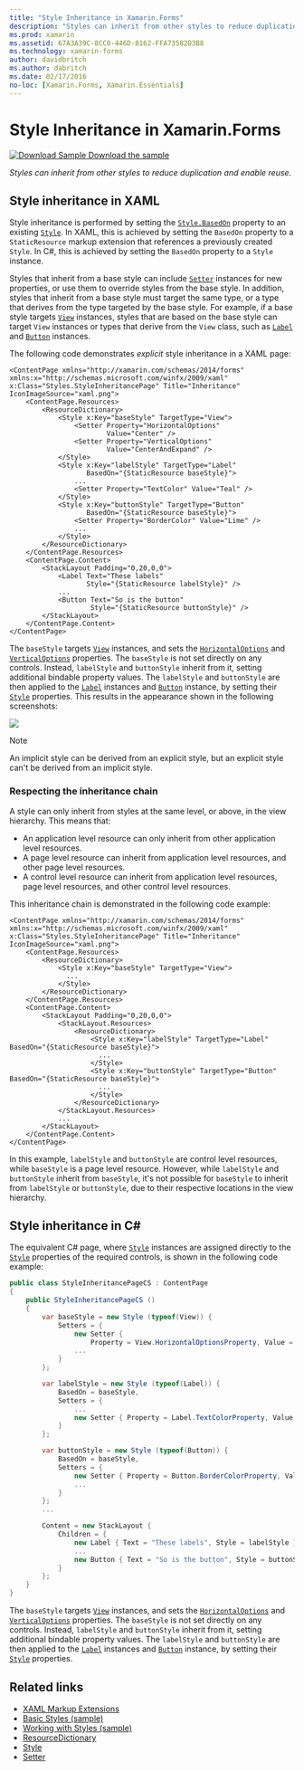 ```yaml
---
title: "Style Inheritance in Xamarin.Forms"
description: "Styles can inherit from other styles to reduce duplication and enable reuse. This article explains how to perform style inheritance in a Xamarin.Forms application."
ms.prod: xamarin
ms.assetid: 67A3A39C-8CC0-446D-8162-FFA73582D3B8
ms.technology: xamarin-forms
author: davidbritch
ms.author: dabritch
ms.date: 02/17/2016
no-loc: [Xamarin.Forms, Xamarin.Essentials]
---
```


# Style Inheritance in Xamarin.Forms

[![Download Sample](~/media/shared/download.png) Download the sample](https://docs.microsoft.com/samples/xamarin/xamarin-forms-samples/userinterface-styles-basicstyles)

_Styles can inherit from other styles to reduce duplication and enable reuse._

## Style inheritance in XAML

Style inheritance is performed by setting the [`Style.BasedOn`](xref:Xamarin.Forms.Style.BasedOn) property to an existing [`Style`](xref:Xamarin.Forms.Style). In XAML, this is achieved by setting the `BasedOn` property to a `StaticResource` markup extension that references a previously created `Style`. In C#, this is achieved by setting the `BasedOn` property to a `Style` instance.

Styles that inherit from a base style can include [`Setter`](xref:Xamarin.Forms.Setter) instances for new properties, or use them to override styles from the base style. In addition, styles that inherit from a base style must target the same type, or a type that derives from the type targeted by the base style. For example, if a base style targets [`View`](xref:Xamarin.Forms.View) instances, styles that are based on the base style can target `View` instances or types that derive from the `View` class, such as [`Label`](xref:Xamarin.Forms.Label) and [`Button`](xref:Xamarin.Forms.Button) instances.

The following code demonstrates *explicit* style inheritance in a XAML page:

```xaml
<ContentPage xmlns="http://xamarin.com/schemas/2014/forms" xmlns:x="http://schemas.microsoft.com/winfx/2009/xaml" x:Class="Styles.StyleInheritancePage" Title="Inheritance" IconImageSource="xaml.png">
    <ContentPage.Resources>
        <ResourceDictionary>
            <Style x:Key="baseStyle" TargetType="View">
                <Setter Property="HorizontalOptions"
                        Value="Center" />
                <Setter Property="VerticalOptions"
                        Value="CenterAndExpand" />
            </Style>
            <Style x:Key="labelStyle" TargetType="Label"
                   BasedOn="{StaticResource baseStyle}">
                ...
                <Setter Property="TextColor" Value="Teal" />
            </Style>
            <Style x:Key="buttonStyle" TargetType="Button"
                   BasedOn="{StaticResource baseStyle}">
                <Setter Property="BorderColor" Value="Lime" />
                ...
            </Style>
        </ResourceDictionary>
    </ContentPage.Resources>
    <ContentPage.Content>
        <StackLayout Padding="0,20,0,0">
            <Label Text="These labels"
                   Style="{StaticResource labelStyle}" />
            ...
            <Button Text="So is the button"
                    Style="{StaticResource buttonStyle}" />
        </StackLayout>
    </ContentPage.Content>
</ContentPage>
```

The `baseStyle` targets [`View`](xref:Xamarin.Forms.View) instances, and sets the [`HorizontalOptions`](xref:Xamarin.Forms.View.HorizontalOptions) and [`VerticalOptions`](xref:Xamarin.Forms.View.VerticalOptions) properties. The `baseStyle` is not set directly on any controls. Instead, `labelStyle` and `buttonStyle` inherit from it, setting additional bindable property values. The `labelStyle` and `buttonStyle` are then applied to the [`Label`](xref:Xamarin.Forms.Label) instances and [`Button`](xref:Xamarin.Forms.Button) instance, by setting their [`Style`](xref:Xamarin.Forms.NavigableElement.Style) properties. This results in the appearance shown in the following screenshots:

[![](inheritance-images/style-inheritance.png)](inheritance-images/style-inheritance-large.png#lightbox)

> [!NOTE]
> An implicit style can be derived from an explicit style, but an explicit style can't be derived from an implicit style.

### Respecting the inheritance chain

A style can only inherit from styles at the same level, or above, in the view hierarchy. This means that:

- An application level resource can only inherit from other application level resources.
- A page level resource can inherit from application level resources, and other page level resources.
- A control level resource can inherit from application level resources, page level resources, and other control level resources.

This inheritance chain is demonstrated in the following code example:

```xaml
<ContentPage xmlns="http://xamarin.com/schemas/2014/forms" xmlns:x="http://schemas.microsoft.com/winfx/2009/xaml" x:Class="Styles.StyleInheritancePage" Title="Inheritance" IconImageSource="xaml.png">
    <ContentPage.Resources>
        <ResourceDictionary>
            <Style x:Key="baseStyle" TargetType="View">
              ...
            </Style>
        </ResourceDictionary>
    </ContentPage.Resources>
    <ContentPage.Content>
        <StackLayout Padding="0,20,0,0">
            <StackLayout.Resources>
                <ResourceDictionary>
                    <Style x:Key="labelStyle" TargetType="Label" BasedOn="{StaticResource baseStyle}">
                      ...
                    </Style>
                    <Style x:Key="buttonStyle" TargetType="Button" BasedOn="{StaticResource baseStyle}">
                      ...
                    </Style>
                </ResourceDictionary>
            </StackLayout.Resources>
            ...
        </StackLayout>
    </ContentPage.Content>
</ContentPage>
```

In this example, `labelStyle` and `buttonStyle` are control level resources, while `baseStyle` is a page level resource. However, while `labelStyle` and `buttonStyle` inherit from `baseStyle`, it's not possible for `baseStyle` to inherit from `labelStyle` or `buttonStyle`, due to their respective locations in the view hierarchy.

## Style inheritance in C&#35;

The equivalent C# page, where [`Style`](xref:Xamarin.Forms.Style) instances are assigned directly to the [`Style`](xref:Xamarin.Forms.NavigableElement.Style) properties of the required controls, is shown in the following code example:

```csharp
public class StyleInheritancePageCS : ContentPage
{
    public StyleInheritancePageCS ()
    {
        var baseStyle = new Style (typeof(View)) {
            Setters = {
                new Setter {
                    Property = View.HorizontalOptionsProperty, Value = LayoutOptions.Center    },
                ...
            }
        };

        var labelStyle = new Style (typeof(Label)) {
            BasedOn = baseStyle,
            Setters = {
                ...
                new Setter { Property = Label.TextColorProperty, Value = Color.Teal    }
            }
        };

        var buttonStyle = new Style (typeof(Button)) {
            BasedOn = baseStyle,
            Setters = {
                new Setter { Property = Button.BorderColorProperty, Value =    Color.Lime },
                ...
            }
        };
        ...

        Content = new StackLayout {
            Children = {
                new Label { Text = "These labels", Style = labelStyle },
                ...
                new Button { Text = "So is the button", Style = buttonStyle }
            }
        };
    }
}
```

The `baseStyle` targets [`View`](xref:Xamarin.Forms.View) instances, and sets the [`HorizontalOptions`](xref:Xamarin.Forms.View.HorizontalOptions) and [`VerticalOptions`](xref:Xamarin.Forms.View.VerticalOptions) properties. The `baseStyle` is not set directly on any controls. Instead, `labelStyle` and `buttonStyle` inherit from it, setting additional bindable property values. The `labelStyle` and `buttonStyle` are then applied to the [`Label`](xref:Xamarin.Forms.Label) instances and [`Button`](xref:Xamarin.Forms.Button) instance, by setting their [`Style`](xref:Xamarin.Forms.NavigableElement.Style) properties.

## Related links

- [XAML Markup Extensions](~/xamarin-forms/xaml/xaml-basics/xaml-markup-extensions.md)
- [Basic Styles (sample)](https://docs.microsoft.com/samples/xamarin/xamarin-forms-samples/userinterface-styles-basicstyles)
- [Working with Styles (sample)](https://docs.microsoft.com/samples/xamarin/xamarin-forms-samples/workingwithstyles)
- [ResourceDictionary](xref:Xamarin.Forms.ResourceDictionary)
- [Style](xref:Xamarin.Forms.Style)
- [Setter](xref:Xamarin.Forms.Setter)

